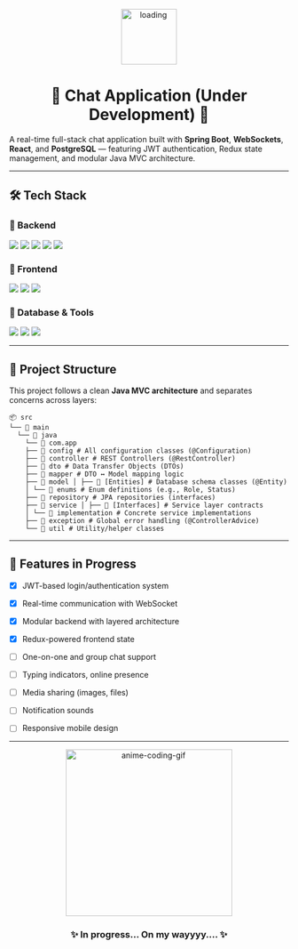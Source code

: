 <p align="center">
  <img src="https://i.gifer.com/ZZ5H.gif" width="100" alt="loading" />
</p>

<h1 align="center">🚧 Chat Application (Under Development) 🚧</h1>

A real-time full-stack chat application built with **Spring Boot**, **WebSockets**, **React**, and **PostgreSQL** — featuring JWT authentication, Redux state management, and modular Java MVC architecture.

---

## 🛠️ Tech Stack

### 🔹 Backend
<p>
  <img src="https://img.shields.io/badge/SpringBoot-6DB33F?style=for-the-badge&logo=springboot&logoColor=white"/>
  <img src="https://img.shields.io/badge/JWT-black?style=for-the-badge&logo=JSON%20web%20tokens"/>
  <img src="https://img.shields.io/badge/Maven-C71A36?style=for-the-badge&logo=apachemaven&logoColor=white"/>
  <img src="https://img.shields.io/badge/WebSocket-000000?style=for-the-badge&logo=websocket&logoColor=white"/>
  <img src="https://img.shields.io/badge/Lombok-EF3A3A?style=for-the-badge&logo=lombok&logoColor=white"/>
</p>

### 🔹 Frontend
<p>
  <img src="https://img.shields.io/badge/React-20232A?style=for-the-badge&logo=react&logoColor=61DAFB"/>
  <img src="https://img.shields.io/badge/Redux-764ABC?style=for-the-badge&logo=redux&logoColor=white"/>
  <img src="https://img.shields.io/badge/TailwindCSS-06B6D4?style=for-the-badge&logo=tailwindcss&logoColor=white"/>
</p>

### 🔹 Database & Tools
<p>
  <img src="https://img.shields.io/badge/PostgreSQL-316192?style=for-the-badge&logo=postgresql&logoColor=white"/>
  <img src="https://img.shields.io/badge/VSCODE-007ACC?style=for-the-badge&logo=visualstudiocode&logoColor=white"/>
  <img src="https://img.shields.io/badge/SpringTools4-6DB33F?style=for-the-badge&logo=spring&logoColor=white"/>
</p>

---

## 📁 Project Structure

This project follows a clean **Java MVC architecture** and separates concerns across layers:
```
📦 src 
└── 📁 main 
  └── 📁 java 
    └── 📁 com.app 
    ├── 📁 config # All configuration classes (@Configuration) 
    ├── 📁 controller # REST Controllers (@RestController) 
    ├── 📁 dto # Data Transfer Objects (DTOs) 
    ├── 📁 mapper # DTO ↔ Model mapping logic 
    ├── 📁 model │ ├── 📄 [Entities] # Database schema classes (@Entity) 
    │ └── 📁 enums # Enum definitions (e.g., Role, Status) 
    ├── 📁 repository # JPA repositories (interfaces) 
    ├── 📁 service │ ├── 📄 [Interfaces] # Service layer contracts 
    │ └── 📁 implementation # Concrete service implementations 
    ├── 📁 exception # Global error handling (@ControllerAdvice) 
    └── 📁 util # Utility/helper classes
```

---

## 🚀 Features in Progress

- [x] JWT-based login/authentication system
- [x] Real-time communication with WebSocket  
- [x] Modular backend with layered architecture  
- [x] Redux-powered frontend state  
- [ ] One-on-one and group chat support  
- [ ] Typing indicators, online presence  
- [ ] Media sharing (images, files)  
- [ ] Notification sounds  
- [ ] Responsive mobile design


---

<p align="center">
  <img src="https://media0.giphy.com/media/v1.Y2lkPTc5MGI3NjExcWEycmVyZzczN3BtaWl4ZHlqb2s5d2RqeXQ5ZWNvejRoeWVyYnd5ZSZlcD12MV9pbnRlcm5hbF9naWZfYnlfaWQmY3Q9Zw/cvyz3Hw4d7EIw/giphy.gif" width="300" alt="anime-coding-gif"/>
</p>

<h3 align="center">✨ In progress... On my wayyyy.... ✨</h3>

